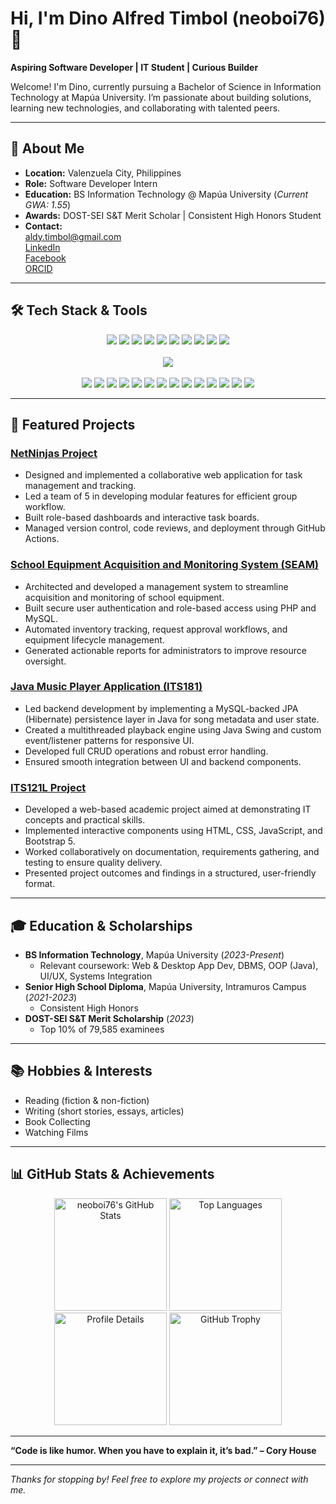 # Hi, I'm Dino Alfred Timbol (neoboi76) 👋

**Aspiring Software Developer | IT Student | Curious Builder**

Welcome! I'm Dino, currently pursuing a Bachelor of Science in Information Technology at Mapúa University. I’m passionate about building solutions, learning new technologies, and collaborating with talented peers.

---

## 🚀 About Me

- **Location:** Valenzuela City, Philippines
- **Role:** Software Developer Intern
- **Education:** BS Information Technology @ Mapúa University (*Current GWA: 1.55*)
- **Awards:** DOST-SEI S&T Merit Scholar | Consistent High Honors Student
- **Contact:**  
  [aldy.timbol@gmail.com](mailto:aldy.timbol@gmail.com)  
  [LinkedIn](https://www.linkedin.com/in/dino-alfred-timbol-3b949a248)  
  [Facebook](https://www.facebook.com/dino.alfred.timbol.310122)  
  [ORCID](https://orcid.org/0009-0001-8949-9105)

---

## 🛠️ **Tech Stack & Tools**

<p align="center">
  <img src="https://img.shields.io/badge/C++-00599C?style=for-the-badge&logo=cplusplus&logoColor=white"/>
  <img src="https://img.shields.io/badge/Java-007396?style=for-the-badge&logo=java&logoColor=white"/>
  <img src="https://img.shields.io/badge/Python-3776AB?style=for-the-badge&logo=python&logoColor=white"/>
  <img src="https://img.shields.io/badge/HTML5-E34F26?style=for-the-badge&logo=html5&logoColor=white"/>
  <img src="https://img.shields.io/badge/CSS3-1572B6?style=for-the-badge&logo=css3&logoColor=white"/>
  <img src="https://img.shields.io/badge/JavaScript-F7DF1E?style=for-the-badge&logo=javascript&logoColor=black"/>
  <img src="https://img.shields.io/badge/TypeScript-3178C6?style=for-the-badge&logo=typescript&logoColor=white"/>
  <img src="https://img.shields.io/badge/MySQL-4479A1?style=for-the-badge&logo=mysql&logoColor=white"/>
  <img src="https://img.shields.io/badge/PHP-777BB4?style=for-the-badge&logo=php&logoColor=white"/>
  <img src="https://img.shields.io/badge/C%23-239120?style=for-the-badge&logo=csharp&logoColor=white"/>
  <br><br>
  <img src="https://img.shields.io/badge/Bootstrap-7952B3?style=for-the-badge&logo=bootstrap&logoColor=white"/>
  <br><br>
  <img src="https://img.shields.io/badge/Git-F05032?style=for-the-badge&logo=git&logoColor=white"/>
  <img src="https://img.shields.io/badge/GitHub-181717?style=for-the-badge&logo=github&logoColor=white"/>
  <img src="https://img.shields.io/badge/ASP.NET%20Core-512BD4?style=for-the-badge&logo=dotnet&logoColor=white"/>
  <img src="https://img.shields.io/badge/REST%20API-009688?style=for-the-badge"/>
  <img src="https://img.shields.io/badge/XAMPP-FB7A24?style=for-the-badge&logo=xampp&logoColor=white"/>
  <img src="https://img.shields.io/badge/MySQL%20Workbench-4479A1?style=for-the-badge&logo=mysql&logoColor=white"/>
  <img src="https://img.shields.io/badge/VS%20Code-007ACC?style=for-the-badge&logo=visual-studio-code&logoColor=white"/>
  <img src="https://img.shields.io/badge/Visual%20Studio-5C2D91?style=for-the-badge&logo=visual-studio&logoColor=white"/>
  <img src="https://img.shields.io/badge/Eclipse-2C2255?style=for-the-badge&logo=eclipse&logoColor=white"/>
  <img src="https://img.shields.io/badge/NetBeans-1B6AC6?style=for-the-badge&logo=apache-netbeans-ide&logoColor=white"/>
  <img src="https://img.shields.io/badge/IntelliJ%20IDEA-000000?style=for-the-badge&logo=intellij-idea&logoColor=white"/>
  <img src="https://img.shields.io/badge/Linux%20CLI-333333?style=for-the-badge&logo=linux&logoColor=white"/>
  <img src="https://img.shields.io/badge/Power%20BI-F2C811?style=for-the-badge&logo=powerbi&logoColor=black"/>
  <img src="https://img.shields.io/badge/Microsoft%20Office-D83B01?style=for-the-badge&logo=microsoft-office&logoColor=white"/>
</p>

---

## 🌟 Featured Projects

### [NetNinjas Project](https://github.com/neoboi76/NetNinjas_Project)
- Designed and implemented a collaborative web application for task management and tracking.
- Led a team of 5 in developing modular features for efficient group workflow.
- Built role-based dashboards and interactive task boards.
- Managed version control, code reviews, and deployment through GitHub Actions.

### [School Equipment Acquisition and Monitoring System (SEAM)](https://github.com/neoboi76/SEAM)
- Architected and developed a management system to streamline acquisition and monitoring of school equipment.
- Built secure user authentication and role-based access using PHP and MySQL.
- Automated inventory tracking, request approval workflows, and equipment lifecycle management.
- Generated actionable reports for administrators to improve resource oversight.

### [Java Music Player Application (ITS181)](https://github.com/neoboi76/ITS181-1-Project)
- Led backend development by implementing a MySQL-backed JPA (Hibernate) persistence layer in Java for song metadata and user state.
- Created a multithreaded playback engine using Java Swing and custom event/listener patterns for responsive UI.
- Developed full CRUD operations and robust error handling.
- Ensured smooth integration between UI and backend components.

### [ITS121L Project](https://github.com/neoboi76/ITS121L_Project.github.io)
- Developed a web-based academic project aimed at demonstrating IT concepts and practical skills.
- Implemented interactive components using HTML, CSS, JavaScript, and Bootstrap 5.
- Worked collaboratively on documentation, requirements gathering, and testing to ensure quality delivery.
- Presented project outcomes and findings in a structured, user-friendly format.

---

## 🎓 Education & Scholarships

- **BS Information Technology**, Mapúa University (*2023-Present*)
  - Relevant coursework: Web & Desktop App Dev, DBMS, OOP (Java), UI/UX, Systems Integration
- **Senior High School Diploma**, Mapúa University, Intramuros Campus (*2021-2023*)
  - Consistent High Honors
- **DOST-SEI S&T Merit Scholarship** (*2023*)
  - Top 10% of 79,585 examinees

---

## 📚 Hobbies & Interests

- Reading (fiction & non-fiction)
- Writing (short stories, essays, articles)
- Book Collecting
- Watching Films

---

## 📊 GitHub Stats & Achievements

<p align="center">
  <img src="https://github-readme-stats.vercel.app/api?username=neoboi76&show_icons=true&theme=radical" alt="neoboi76's GitHub Stats" height="180">
  <img src="https://github-readme-stats.vercel.app/api/top-langs/?username=neoboi76&layout=compact&theme=radical" alt="Top Languages" height="180">
  <img src="https://github-profile-summary-cards.vercel.app/api/cards/profile-details?username=neoboi76&theme=radical" alt="Profile Details" height="180">
  <img src="https://github-profile-trophy.vercel.app/?username=neoboi76&theme=radical" alt="GitHub Trophy" height="180">
</p>

---

**“Code is like humor. When you have to explain it, it’s bad.” – Cory House**

---

*Thanks for stopping by! Feel free to explore my projects or connect with me.*
